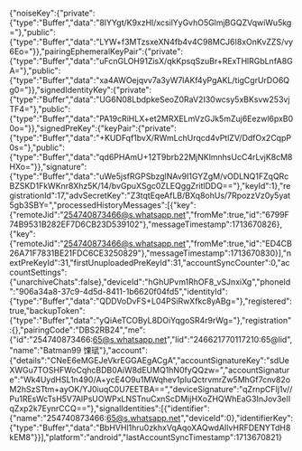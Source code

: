 {"noiseKey":{"private":{"type":"Buffer","data":"8IYYgt/K9xzHl/xcsilYyGvhO5GlmjBGQZVqwiWu5kg="},"public":{"type":"Buffer","data":"LYW+f3MTzsxeXN4fb4v4C98MCJ6I8xOnKvZZS/vy6Eo="}},"pairingEphemeralKeyPair":{"private":{"type":"Buffer","data":"uFcnGLOH91ZisX/qkKpsqSzuBr+RExTHlRGbLnfA8GA="},"public":{"type":"Buffer","data":"xa4AWOejqvv7a3yW7lAKf4yPgAKL/tigCgrUrDO6Qg0="}},"signedIdentityKey":{"private":{"type":"Buffer","data":"UG6N08LbdpkeSeoZ0RaV2I30wcsy5xBKsvw253vjTF4="},"public":{"type":"Buffer","data":"PA19cRiHLX+et2MRXELmVzGJk5mZuj6Eezwl6pxB00o="}},"signedPreKey":{"keyPair":{"private":{"type":"Buffer","data":"+KUDFqf1bvX/RWmLchUrqcd4vPtlZV/DdfOx2CqpP0s="},"public":{"type":"Buffer","data":"qd6PHAmU+12T9brb22MjNKlmnhsUcC4rLvjK8cM8HXo="}},"signature":{"type":"Buffer","data":"uWe5jsfRGPSbzglNAv9I1GYZgM/vODLNQ1FZqQRcBZSKD1FkWKnr8Xhz5K/14/bvGpuXSgc0ZLEQggZritlDDQ=="},"keyId":1},"registrationId":17,"advSecretKey":"Z3tqtEqeAfLB/BXq8ohUs/7RpozzVz0y5yat5gb3SBY=","processedHistoryMessages":[{"key":{"remoteJid":"254740873466@s.whatsapp.net","fromMe":true,"id":"6799F74B9531B282EF7D6CB23D539102"},"messageTimestamp":1713670826},{"key":{"remoteJid":"254740873466@s.whatsapp.net","fromMe":true,"id":"ED4CB26A71F7831BE21FDC6CE3250829"},"messageTimestamp":1713670830}],"nextPreKeyId":31,"firstUnuploadedPreKeyId":31,"accountSyncCounter":0,"accountSettings":{"unarchiveChats":false},"deviceId":"hGhUPvm1RhOF8_vSJnxiXg","phoneId":"906a34a8-37c9-4d5d-8411-1b6620f04fd5","identityId":{"type":"Buffer","data":"QDDVoDvFS+L04PSiRwXfkc8yABg="},"registered":true,"backupToken":{"type":"Buffer","data":"yQiAeTCOByL8DOiYqgoSR4r9rWg="},"registration":{},"pairingCode":"DBS2RB24","me":{"id":"254740873466:65@s.whatsapp.net","lid":"246621770117210:65@lid","name":"Batman99 馃珷"},"account":{"details":"CNeE6eMGEJeVkrEGGAEgACgA","accountSignatureKey":"sdUeXWGu7TOSHFWoCqhcBDB0AiW8dEUMQ1hN0fyQQzw=","accountSignature":"Wk4UydHSL1n490/A+ycE4O9u1MWqhev1pIuQctrvmrZw5MhGf7cnv82oM2hSzSTtm+ayOK/YJ0iuqC0U7EETBA==","deviceSignature":"qZrnpCFIj1v//Pu1REsWcTsH5V7AlPsUOWPxLNSTnuCxnScDMijHXoZHQWhEaG3InJov3elIqZxp2k7EynrCCQ=="},"signalIdentities":[{"identifier":{"name":"254740873466:65@s.whatsapp.net","deviceId":0},"identifierKey":
{"type":"Buffer","data":"BbHVHl1hru0zkhxVqAqoXAQwdAIlvHRFDENYTdH8kEM8"}}],"platform":"android","lastAccountSyncTimestamp":1713670821}